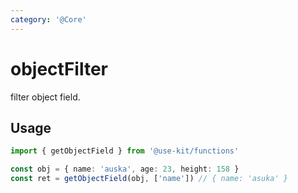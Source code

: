 ```yaml
---
category: '@Core'
---
```


# objectFilter

filter object field.

## Usage

```ts
import { getObjectField } from '@use-kit/functions'

const obj = { name: 'auska', age: 23, height: 158 }
const ret = getObjectField(obj, ['name']) // { name: 'asuka' }
```

